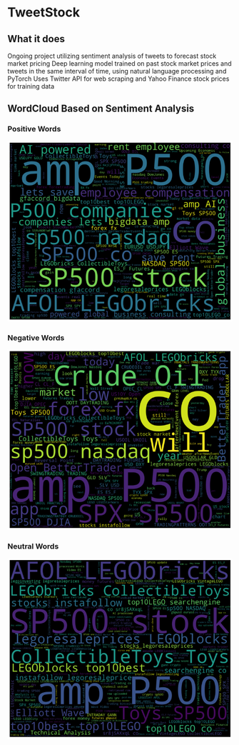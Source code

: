 # TweetStock
## What it does
Ongoing project utilizing sentiment analysis of tweets to forecast stock market pricing
Deep learning model trained on past stock market prices and tweets in the same interval of time, using natural language processing and PyTorch
Uses Twitter API for web scraping and Yahoo Finance stock prices for training data

## WordCloud Based on Sentiment Analysis
### Positive Words
<img src = "https://github.com/BabyChouSr/TweetStock/blob/main/positivewordcloud.png">

### Negative Words

<img src = "https://github.com/BabyChouSr/TweetStock/blob/main/negativewordcloud.png">

### Neutral Words
<img src = "https://github.com/BabyChouSr/TweetStock/blob/main/neutralwordcloud.png">

